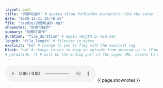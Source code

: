 ```yaml
---
layout: post
title: "拆簡可操作" # quotes allow forbidden characters like the colon
date: "2020-12-21 20:48:50"
file: "/audio/拆簡可操作.mp3"
shownotes: "拆簡可操作"
summary: "拆簡可操作"
duration: "file_duration" # audio length in min:sec
length: "file_length" # filesize in bytes
explicit: "no" # change to yes to flag with the explicit tag
block: "no" # change to yes to keep an episode from showing up in iTunes
# permalink: /1 # will be the ending part of the pages URL, delete to default to the title
---
```


<audio controls>
<source src="{{site.url}}{{site.baseurl}}{{ page.file }}" type="audio/x-mp3">
Your browser does not support the audio element.
</audio>
{{ page.shownotes }}
